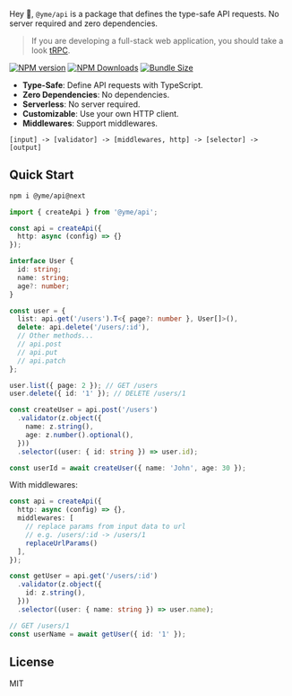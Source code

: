 Hey 👋, `@yme/api` is a package that defines the type-safe API requests. No server required and zero dependencies.

> If you are developing a full-stack web application, you should take a look [tRPC](https://trpc.io/).

[![NPM version](https://img.shields.io/npm/v/@yme/api)](https://www.npmjs.com/package/@yme/api)
[![NPM Downloads](https://img.shields.io/npm/dm/@yme/api)](https://www.npmjs.com/package/@yme/api)
[![Bundle Size](https://badgen.net/bundlephobia/minzip/@yme/api)](https://www.npmjs.com/package/@yme/api)

- **Type-Safe**: Define API requests with TypeScript.
- **Zero Dependencies**: No dependencies.
- **Serverless**: No server required.
- **Customizable**: Use your own HTTP client.
- **Middlewares**: Support middlewares.

```
[input] -> [validator] -> [middlewares, http] -> [selector] -> [output]
```

## Quick Start

```sh
npm i @yme/api@next
```

```ts
import { createApi } from '@yme/api';

const api = createApi({
  http: async (config) => {}
});

interface User {
  id: string;
  name: string;
  age?: number;
}

const user = {
  list: api.get('/users').T<{ page?: number }, User[]>(),
  delete: api.delete('/users/:id'),
  // Other methods...
  // api.post
  // api.put
  // api.patch
};

user.list({ page: 2 }); // GET /users
user.delete({ id: '1' }); // DELETE /users/1

const createUser = api.post('/users')
  .validator(z.object({
    name: z.string(),
    age: z.number().optional(),
  }))
  .selector((user: { id: string }) => user.id);

const userId = await createUser({ name: 'John', age: 30 });
```

With middlewares:

```ts
const api = createApi({
  http: async (config) => {},
  middlewares: [
    // replace params from input data to url
    // e.g. /users/:id -> /users/1
    replaceUrlParams()
  ],
});

const getUser = api.get('/users/:id')
  .validator(z.object({
    id: z.string(),
  }))
  .selector((user: { name: string }) => user.name);

// GET /users/1
const userName = await getUser({ id: '1' });
```

## License

MIT
